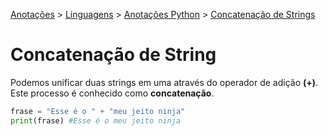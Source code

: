 <link rel="stylesheet" type="text/css" href="../../CSS/dark-theme.css">

[Anotações](../../) > [Linguagens](../Index.md) > [Anotações Python](./Index.md) > [Concatenação de Strings](./ConcatString.md)

# Concatenação de String

Podemos unificar duas strings em uma através do operador de adição **(+)**. Este processo é conhecido como **concatenação**.

```python
frase = "Esse é o " + "meu jeito ninja"
print(frase) #Esse é o meu jeito ninja
```
